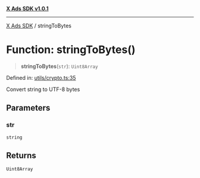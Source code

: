 [**X Ads SDK v1.0.1**](../README.md)

***

[X Ads SDK](../globals.md) / stringToBytes

# Function: stringToBytes()

> **stringToBytes**(`str`): `Uint8Array`

Defined in: [utils/crypto.ts:35](https://github.com/kage1020/x-ads-sdk/blob/main/src/utils/crypto.ts#L35)

Convert string to UTF-8 bytes

## Parameters

### str

`string`

## Returns

`Uint8Array`
